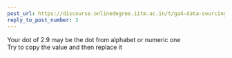 ```yaml
---
post_url: https://discourse.onlinedegree.iitm.ac.in/t/ga4-data-sourcing-discussion-thread-tds-jan-2025/165959/144
reply_to_post_number: 3
---
```

Your dot of 2.9 may be the dot from alphabet or numeric one  
Try to copy the value and then replace it